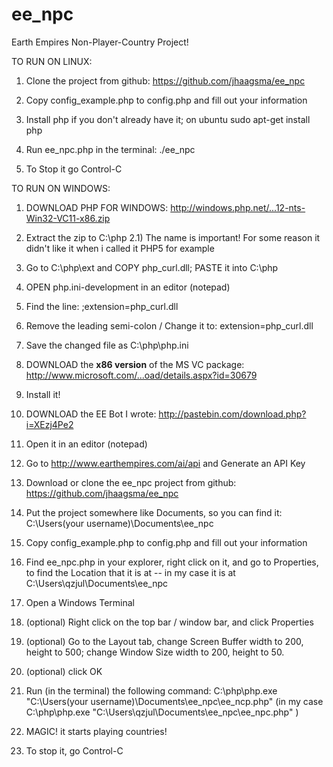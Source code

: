 ee_npc
======

Earth Empires Non-Player-Country Project!



TO RUN ON LINUX:

1) Clone the project from github: https://github.com/jhaagsma/ee_npc
2) Copy config_example.php to config.php and fill out your information
3) Install php if you don't already have it; on ubuntu sudo apt-get install php 
4) Run ee_npc.php in the terminal: ./ee_npc

3) To Stop it go Control-C



TO RUN ON WINDOWS:

1) DOWNLOAD PHP FOR WINDOWS: http://windows.php.net/...12-nts-Win32-VC11-x86.zip
2) Extract the zip to C:\php
2.1) The name is important! For some reason it didn't like it when i called it PHP5 for example
3) Go to C:\php\ext and COPY php_curl.dll; PASTE it into C:\php
4) OPEN php.ini-development in an editor (notepad)
5) Find the line: ;extension=php_curl.dll
6) Remove the leading semi-colon / Change it to: extension=php_curl.dll
7) Save the changed file as C:\php\php.ini
8) DOWNLOAD the **x86 version** of the MS VC package: http://www.microsoft.com/...oad/details.aspx?id=30679
9) Install it!
10) DOWNLOAD the EE Bot I wrote: http://pastebin.com/download.php?i=XEzj4Pe2
11) Open it in an editor (notepad)
12) Go to http://www.earthempires.com/ai/api and Generate an API Key
13) Download or clone the ee_npc project from github: https://github.com/jhaagsma/ee_npc
14) Put the project somewhere like Documents, so you can find it: C:\Users\(your username)\Documents\ee_npc
15) Copy config_example.php to config.php and fill out your information
16) Find ee_npc.php in your explorer, right click on it, and go to Properties, to find the Location that it is at -- in my case it is at C:\Users\qzjul\Documents\ee_npc
17) Open a Windows Terminal
18) (optional) Right click on the top bar / window bar, and click Properties 
19) (optional) Go to the Layout tab, change Screen Buffer width to 200, height to 500; change Window Size width to 200, height to 50.
20) (optional) click OK
21) Run (in the terminal) the following command: C:\php\php.exe "C:\Users\(your username)\Documents\ee_npc\ee_ncp.php"
(in my case C:\php\php.exe "C:\Users\qzjul\Documents\ee_npc\ee_npc.php" )

22) MAGIC! it starts playing countries!

25) To stop it, go Control-C
